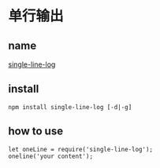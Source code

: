 # 单行输出

## name 

[single-line-log](https://github.com/freeall/single-line-log)

## install

`npm install single-line-log [-d|-g]`

## how to use

```
let oneLine = require('single-line-log');
oneline('your content');
```
